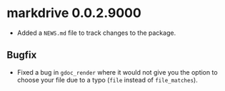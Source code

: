 # markdrive 0.0.2.9000

* Added a `NEWS.md` file to track changes to the package.

## Bugfix

* Fixed a bug in `gdoc_render` where it would not give you the option to choose your file due to 
 a typo (`file` instead of `file_matches`).



